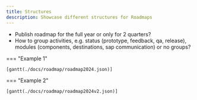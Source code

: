 ```yaml
---
title: Structures
description: Showcase different structures for Roadmaps
---
```


- Publish roadmap for the full year or only for 2 quarters?
- How to group activities, e.g. status (prototype, feedback, qa, release), modules (components, destinations, sap communication) or no groups?

=== "Example 1"

	[gantt(./docs/roadmap/roadmap2024.json)]

=== "Example 2"

	[gantt(./docs/roadmap/roadmap2024v2.json)]
